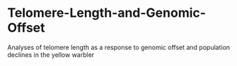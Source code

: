 # Telomere-Length-and-Genomic-Offset
Analyses of telomere length as a response to genomic offset and population declines in the yellow warbler
